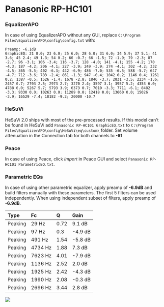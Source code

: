 # Panasonic RP-HC101

### EqualizerAPO
In case of using EqualizerAPO without any GUI, replace `C:\Program Files\EqualizerAPO\config\config.txt`
with:
```
Preamp: -6.1dB
GraphicEQ: 21 0.0; 23 6.0; 25 6.0; 28 6.0; 31 6.0; 34 5.9; 37 5.1; 41 3.6; 45 2.4; 49 1.3; 54 0.2; 60 -0.7; 66 -1.5; 72 -1.9; 79 -2.3; 87 -2.7; 96 -3.1; 106 -3.4; 116 -3.7; 128 -4.0; 141 -4.1; 155 -4.2; 170 -4.3; 187 -4.2; 206 -4.1; 227 -3.9; 249 -3.9; 274 -4.1; 302 -4.2; 332 -4.5; 365 -5.5; 402 -6.3; 442 -6.9; 486 -7.0; 535 -6.5; 588 -5.7; 647 -4.7; 712 -3.6; 783 -2.4; 861 -1.3; 947 -0.4; 1042 0.2; 1146 0.4; 1261 0.2; 1387 -0.5; 1526 -1.4; 1678 -2.8; 1846 -3.7; 2031 -3.5; 2234 -1.6; 2457 0.7; 2703 2.5; 2973 2.7; 3270 2.4; 3597 3.1; 3957 5.2; 4353 6.0; 4788 6.0; 5267 5.7; 5793 3.9; 6373 0.7; 7010 -3.3; 7711 -6.1; 8482 -3.3; 9330 0.0; 10263 0.0; 11289 0.0; 12418 0.0; 13660 0.0; 15026 -3.9; 16529 -7.4; 18182 -9.2; 20000 -10.7
```

### HeSuVi
HeSuVi 2.0 ships with most of the pre-processed results. If this model can't be found in HeSuVi add
`Panasonic RP-HC101 GraphicEQ.txt` to `C:\Program Files\EqualizerAPO\config\HeSuVi\eq\custom\` folder.
Set volume attenuation in the Connection tab for both channels to **-61**

### Peace
In case of using Peace, click *Import* in Peace GUI and select `Panasonic RP-HC101 ParametricEQ.txt`.

### Parametric EQs
In case of using other parametric equalizer, apply preamp of **-6.9dB** and build filters manually
with these parameters. The first 5 filters can be used independently.
When using independent subset of filters, apply preamp of **-6.9dB**.

| Type    | Fc      |    Q | Gain    |
|:--------|:--------|:-----|:--------|
| Peaking | 29 Hz   | 0.72 | 9.1 dB  |
| Peaking | 97 Hz   | 0.3  | -4.9 dB |
| Peaking | 491 Hz  | 1.54 | -5.8 dB |
| Peaking | 4734 Hz | 1.88 | 7.3 dB  |
| Peaking | 7623 Hz | 4.01 | -7.9 dB |
| Peaking | 1136 Hz | 2.52 | 2.0 dB  |
| Peaking | 1925 Hz | 2.42 | -4.3 dB |
| Peaking | 1990 Hz | 2.08 | -0.3 dB |
| Peaking | 2696 Hz | 3.44 | 2.8 dB  |

![](https://raw.githubusercontent.com/jaakkopasanen/AutoEq/master/results/rtings/avg/Panasonic%20RP-HC101/Panasonic%20RP-HC101.png)